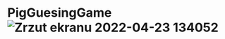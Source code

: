# PigGuesingGame![Zrzut ekranu 2022-04-23 134052](https://user-images.githubusercontent.com/77291884/164892973-96075113-b20c-4124-bb54-9cd99c662890.png)
